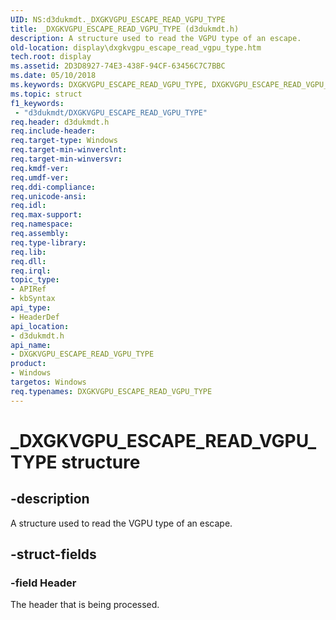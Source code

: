 ```yaml
---
UID: NS:d3dukmdt._DXGKVGPU_ESCAPE_READ_VGPU_TYPE
title: _DXGKVGPU_ESCAPE_READ_VGPU_TYPE (d3dukmdt.h)
description: A structure used to read the VGPU type of an escape.
old-location: display\dxgkvgpu_escape_read_vgpu_type.htm
tech.root: display
ms.assetid: 2D3D8927-74E3-438F-94CF-63456C7C7BBC
ms.date: 05/10/2018
ms.keywords: DXGKVGPU_ESCAPE_READ_VGPU_TYPE, DXGKVGPU_ESCAPE_READ_VGPU_TYPE structure [Display Devices], _DXGKVGPU_ESCAPE_READ_VGPU_TYPE, d3dukmdt/DXGKVGPU_ESCAPE_READ_VGPU_TYPE, display.dxgkvgpu_escape_read_vgpu_type
ms.topic: struct
f1_keywords:
 - "d3dukmdt/DXGKVGPU_ESCAPE_READ_VGPU_TYPE"
req.header: d3dukmdt.h
req.include-header: 
req.target-type: Windows
req.target-min-winverclnt: 
req.target-min-winversvr: 
req.kmdf-ver: 
req.umdf-ver: 
req.ddi-compliance: 
req.unicode-ansi: 
req.idl: 
req.max-support: 
req.namespace: 
req.assembly: 
req.type-library: 
req.lib: 
req.dll: 
req.irql: 
topic_type:
- APIRef
- kbSyntax
api_type:
- HeaderDef
api_location:
- d3dukmdt.h
api_name:
- DXGKVGPU_ESCAPE_READ_VGPU_TYPE
product:
- Windows
targetos: Windows
req.typenames: DXGKVGPU_ESCAPE_READ_VGPU_TYPE
---
```


# _DXGKVGPU_ESCAPE_READ_VGPU_TYPE structure


## -description


A structure used to read the VGPU type of an escape.


## -struct-fields




### -field Header

The header that is being processed.

